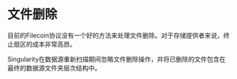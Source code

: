 # 文件删除

目前的Filecoin协议没有一个好的方法来处理文件删除。对于存储提供者来说，终止扇区的成本非常高昂。

Singularity在数据源重新扫描期间忽略文件删除操作，并将已删除的文件包含在最终的数据源文件夹层次结构中。
